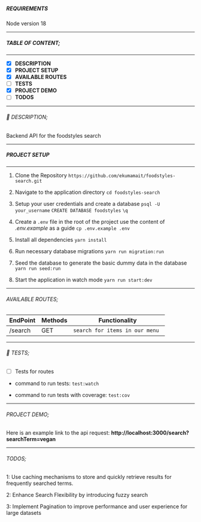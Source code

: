 #####  REQUIREMENTS
Node version 18

---

##### TABLE OF CONTENT;

---

- [x] **DESCRIPTION**
- [x] **PROJECT SETUP**
- [x] **AVAILABLE ROUTES**
- [ ] **TESTS**
- [x] **PROJECT DEMO**
- [ ] **TODOS**

---

###### :page_facing_up: DESCRIPTION;

Backend API for the foodstyles search

---

##### PROJECT SETUP

---

1. Clone the Repository
   `https://github.com/ekumamait/foodstyles-search.git`

2. Navigate to the application directory
   `cd foodstyles-search`

3. Setup your user credentials and create a database
   `psql -U your_username`
   `CREATE DATABASE foodstyles`
   `\q`

4. Create a `.env` file in the root of the project use the content of _.env.example_ as a guide
   `cp .env.example .env`

5. Install all dependencies
   `yarn install`

6. Run necessary database migrations
   `yarn run migration:run`

7. Seed the database to generate the basic dummy data in the database
   `yarn run seed:run`

8. Start the application in watch mode
   `yarn run start:dev`

---

###### AVAILABLE ROUTES;

| EndPoint | Methods | Functionality                   |
| -------- | ------- | ------------------------------- |
| /search  | GET     | `search for items in our menu ` |

---

###### :microscope: TESTS;

- [ ] Tests for routes

- command to run tests:
  `test:watch`

- command to run tests with coverage:
  `test:cov`

---

###### PROJECT DEMO;

Here is an example link to the api request:
**http://localhost:3000/search?searchTerm=vegan**

---

###### TODOS;

1: Use caching mechanisms to store and quickly retrieve results for frequently searched terms.

2: Enhance Search Flexibility by introducing fuzzy search

3: Implement Pagination to improve performance and user experience for large datasets
